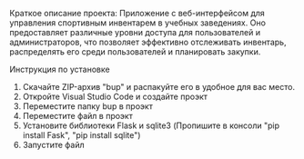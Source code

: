 Краткое описание проекта: Приложение с веб-интерфейсом для управления спортивным инвентарем в учебных заведениях. Оно предоставляет различные уровни доступа для пользователей и администраторов, что позволяет эффективно отслеживать инвентарь, 
распределять его среди пользователей и планировать закупки.

Инструкция по установке
  1.  Скачайте ZIP-архив "bup" и распакуйте его в удобное для вас место.
  2. Откройте Visual Studio Code и создайте проэкт
  3. Переместите папку bup в проэкт
  4. Переместите файл в проэкт
  5. Установите библиотеки Flask и sqlite3 (Пропишите в консоли "pip install Fask", "pip install sqlite")
  6. Запустите файл
